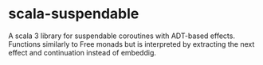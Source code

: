 # scala-suspendable
A scala 3 library for suspendable coroutines with ADT-based effects. Functions similarly to Free monads but is interpreted by extracting the next effect and continuation instead of embeddig.
